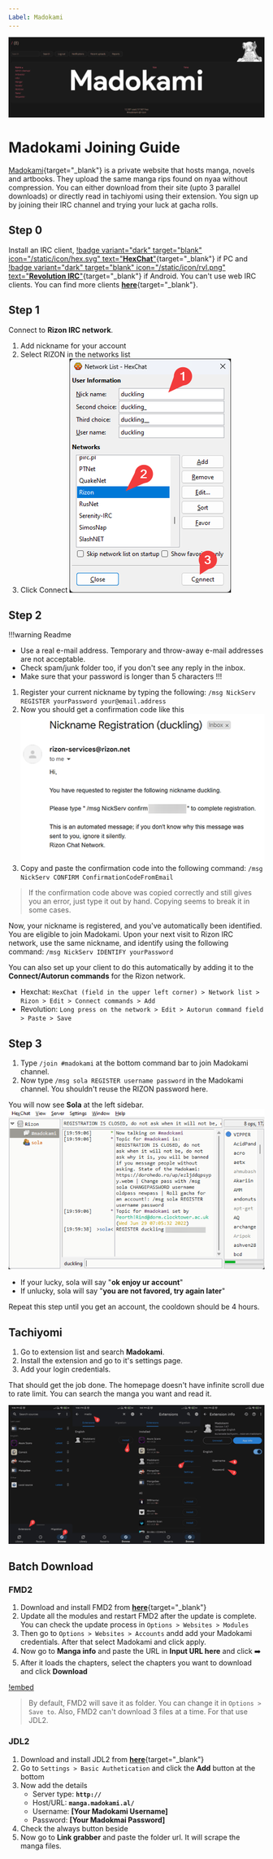 ```yaml
---
Label: Madokami
---
```


![](/static/thumb/mado.png)

# Madokami Joining Guide

[Madokami](https://manga.madokami.al/){target="_blank"} is a private website that hosts manga, novels and artbooks. They upload the same manga rips found on nyaa without compression. You can either download from their site (upto 3 parallel downloads) or directly read in tachiyomi using their extension. You sign up by joining their IRC channel and trying your luck at gacha rolls.

## Step 0
Install an IRC client, [!badge variant="dark" target="blank" icon="/static/icon/hex.svg" text="**HexChat**"](https://hexchat.github.io/){target="_blank"} if PC and [!badge variant="dark" target="blank" icon="/static/icon/rvl.png" text="**Revolution IRC**"](https://play.google.com/store/apps/details?id=io.mrarm.irc&hl=en&gl=US){target="_blank"} if Android. You can't use web IRC clients. You can find more clients [**here**](https://ircv3.net/software/clients){target="_blank"}.

## Step 1

Connect to **Rizon IRC network**.
1. Add nickname for your account
2. Select RIZON in the networks list
3. Click Connect
![](/static/ss/cnnctrzn.png)

## Step 2

!!!warning Readme
- Use a real e-mail address. Temporary and throw-away e-mail addresses are not acceptable.
- Check spam/junk folder too, if you don't see any reply in the inbox.
- Make sure that your password is longer than 5 characters
!!!

1. Register your current nickname by typing the following: `/msg NickServ REGISTER yourPassword your@email.address`
2. Now you should get a confirmation code like this
![](/static/ss/rzncnfrm.png)
3. Copy and paste the confirmation code into the following command: `/msg NickServ CONFIRM ConfirmationCodeFromEmail`

> If the confirmation code above was copied correctly and still gives you an error, just type it out by hand. Copying seems to break it in some cases.

Now, your nickname is registered, and you've automatically been identified. You are eligible to join Madokami.
Upon your next visit to Rizon IRC network, use the same nickname, and identify using the following command: `/msg NickServ IDENTIFY yourPassword`

You can also set up your client to do this automatically by adding it to the **Connect/Autorun commands** for the Rizon network.
- Hexchat: `HexChat (field in the upper left corner) > Network list > Rizon > Edit > Connect commands > Add`
- Revolution: `Long press on the network > Edit > Autorun command field > Paste > Save`

## Step 3

1. Type `/join #madokami` at the bottom command bar to join Madokami channel.
2. Now type `/msg sola REGISTER username password` in the Madokami channel. You shouldn't reuse the RIZON password here.

You will now see **Sola** at the left sidebar.
![](/static/ss/madohome.png)

- If your lucky, sola will say "**ok enjoy ur account**"
- If unlucky, sola will say "**you are not favored, try again later**"

Repeat this step until you get an account, the cooldown should be 4 hours.

## Tachiyomi

1. Go to extension list and search **Madokami**.
2. Install the extension and go to it's settings page.
3. Add your login credentials.

That should get the job done. The homepage doesn't have infinite scroll due to rate limit. You can search the manga you want and read it.

![](/static/ss/tachi.png)

## Batch Download

### FMD2

1. Download and install FMD2 from [**here**](https://github.com/dazedcat19/FMD2){target="_blank"}
2. Update all the modules and restart FMD2 after the update is complete. You can check the update process in `Options > Websites > Modules`
3. Then go to `Options > Websites > Accounts` andd add your Madokami credentials. After that select Madokami and click apply.
4. Now go to **Manga info** and paste the URL in **Input URL here** and click :arrow_right:
5. After it loads the chapters, select the chapters you want to download and click **Download**

[!embed](https://www.youtube.com/embed/BR3GR8S_Oqo)

> By default, FMD2 will save it as folder. You can change it in `Options > Save to`. Also, FMD2 can't download 3 files at a time. For that use JDL2.

### JDL2

1. Download and install JDL2 from [**here**](https://jdownloader.org/download/index){target="_blank"}
2. Go to `Settings > Basic Authetication` and click the **Add** button at the bottom
3. Now add the details
    - Server type: **`http://`**
    - Host/URL: **`manga.madokami.al/`**
    - Username: **[Your Madokami Username]**
    - Password: **[Your Madokmai Password]**
4. Check the always button beside
5. Now go to **Link grabber** and paste the folder url. It will scrape the manga files. 